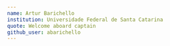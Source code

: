 ```yaml
---
name: Artur Barichello
institution: Universidade Federal de Santa Catarina
quote: Welcome aboard captain
github_user: abarichello
---
```

